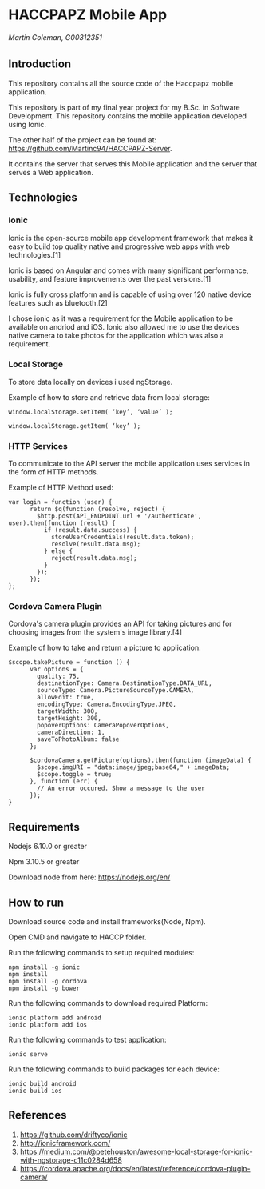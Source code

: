 # HACCPAPZ Mobile App
###### Martin Coleman, G00312351

## Introduction
This repository contains all the source code of the Haccpapz mobile application. 

This repository is part of my final year project for my B.Sc. in Software Development.
This repository contains the mobile application developed using Ionic.

The other half of the project can be found at: https://github.com/Martinc94/HACCPAPZ-Server.

It contains the server that serves this Mobile application and the server that serves a Web application.

## Technologies
### Ionic
Ionic is the open-source mobile app development framework that makes it easy to build top quality native and progressive web apps with web technologies.[1]

Ionic is based on Angular and comes with many significant performance, usability, and feature improvements over the past versions.[1]

Ionic is fully cross platform and is capable of using over 120 native device features such as bluetooth.[2]

I chose ionic as it was a requirement for the Mobile application to be available on andriod and iOS. Ionic also allowed me to use the devices native camera to take photos for the application which was also a requirement.

### Local Storage
To store data locally on devices i used ngStorage.

Example of how to store and retrieve data from local storage:
```
window.localStorage.setItem( ‘key’, ‘value’ );

window.localStorage.getItem( ‘key’ );
```

### HTTP Services
To communicate to the API server the mobile application uses services in the form of HTTP methods.

Example of HTTP Method used:
```
var login = function (user) {
      return $q(function (resolve, reject) {
        $http.post(API_ENDPOINT.url + '/authenticate', user).then(function (result) {
          if (result.data.success) {
            storeUserCredentials(result.data.token);
            resolve(result.data.msg);
          } else {
            reject(result.data.msg);
          }
        });
      });
};
```
### Cordova Camera Plugin
Cordova's camera plugin provides an API for taking pictures and for choosing images from the system's image library.[4]


Example of how to take and return a picture to application:
```
$scope.takePicture = function () {
      var options = {
        quality: 75,
        destinationType: Camera.DestinationType.DATA_URL,
        sourceType: Camera.PictureSourceType.CAMERA,
        allowEdit: true,
        encodingType: Camera.EncodingType.JPEG,
        targetWidth: 300,
        targetHeight: 300,
        popoverOptions: CameraPopoverOptions,
        cameraDirection: 1,
        saveToPhotoAlbum: false
      };

      $cordovaCamera.getPicture(options).then(function (imageData) {
        $scope.imgURI = "data:image/jpeg;base64," + imageData;
        $scope.toggle = true;
      }, function (err) {
        // An error occured. Show a message to the user
      });
}
```
 

## Requirements
Nodejs 6.10.0 or greater

Npm 3.10.5 or greater

Download node from here:
https://nodejs.org/en/

## How to run
Download source code and install frameworks(Node, Npm).

Open CMD and navigate to HACCP folder.

Run the following commands to setup required modules:
```
npm install -g ionic
npm install 
npm install -g cordova 
npm install -g bower
```
Run the following commands to download required Platform:
```
ionic platform add android
ionic platform add ios
```

Run the following commands to test application:
```
ionic serve
```

Run the following commands to build packages for each device:
```
ionic build android
ionic build ios
```

## References
1. https://github.com/driftyco/ionic
2. http://ionicframework.com/
3. https://medium.com/@petehouston/awesome-local-storage-for-ionic-with-ngstorage-c11c0284d658
4. https://cordova.apache.org/docs/en/latest/reference/cordova-plugin-camera/

